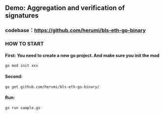 ## Demo: Aggregation and verification of signatures

### codebase：https://github.com/herumi/bls-eth-go-binary

### HOW TO START

#### First: You need to create a new go project. And make sure you init the mod
    go mod init xxx

#### Second: 
    go get github.com/herumi/bls-eth-go-binary/

#### Run:
    go run sample.go
